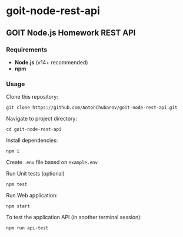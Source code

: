 # goit-node-rest-api

## GOIT Node.js Homework REST API

### Requirements
- **Node.js** (v14+ recommended)
- **npm**

### Usage

Clone this repository:

```shell
git clone https://github.com/AntonChubarov/goit-node-rest-api.git
```

Navigate to project directory:

```shell
cd goit-node-rest-api
```

Install dependencies:
```shell
npm i
```

Create `.env` file based on `example.env`

Run Unit tests (optional)
```shell
npm test
```

Run Web application:
```shell
npm start
```

To test the application API (in another terminal session):
```shell
npm run api-test
```
